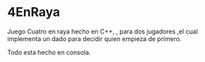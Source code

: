 # 4EnRaya

Juego Cuatro en raya hecho en C++, , para dos jugadores ,el cual implementa un dado para decidir quien empieza de primero.

Todo esta hecho en consola.
